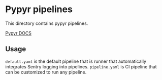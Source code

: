 # Pypyr pipelines

This directory contains pypyr pipelines.

[Pypyr DOCS](https://pypyr.io/)

## Usage
 `default.yaml` is the default pipeline that is runner that automatically integrates Sentry logging into pipelines.
 `pipeline.yaml` is CI pipeline that can be customized to run any pipeline.